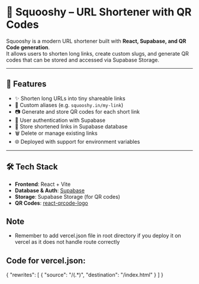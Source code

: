 # 🔗 Squooshy – URL Shortener with QR Codes  

Squooshy is a modern URL shortener built with **React, Supabase, and QR Code generation**.  
It allows users to shorten long links, create custom slugs, and generate QR codes that can be stored and accessed via Supabase Storage.  

---

## 🚀 Features  

- ✨ Shorten long URLs into tiny shareable links  
- 🎯 Custom aliases (e.g. `squooshy.in/my-link`)  
- 📷 Generate and store QR codes for each short link  
- 🔐 User authentication with Supabase  
- 📂 Store shortened links in Supabase database  
- 🗑 Delete or manage existing links  
- 🌐 Deployed with support for environment variables  

---

## 🛠 Tech Stack  

- **Frontend**: React + Vite  
- **Database & Auth**: [Supabase](https://supabase.io)  
- **Storage**: Supabase Storage (for QR codes)  
- **QR Codes**: [react-qrcode-logo](https://www.npmjs.com/package/react-qrcode-logo)  

## Note

- Remember to add vercel.json file in root directory if you deploy it on vercel as it does not handle route correctly

## Code for vercel.json:
{
  "rewrites": [
    { "source": "/(.*)", "destination": "/index.html" }
  ]
}

